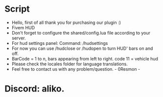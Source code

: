 # Script

- Hello, first of all thank you for purchasing our plugin :)
- Fivem HUD
- Don't forget to configure the shared/config.lua file according to your server.
- For hud settings panel: Command: /hudsettings
- For now you can use /hudclose <BarCode> or /hudopen <BarCode> to turn HUD' bars on and off.
- BarCode = 1 to n, bars appearing from left to right. code 11 = vehicle hud
- Please check the locales folder for language translations.
- Feel free to contact us with any problem/question. - 0Resmon -

# Discord: aliko.
